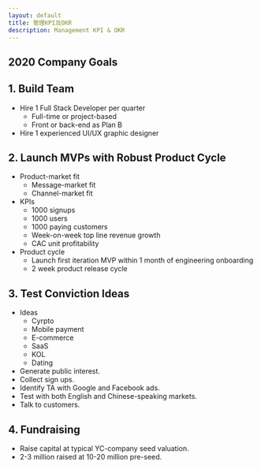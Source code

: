 ```yaml
---
layout: default
title: 管理KPI及OKR
description: Management KPI & OKR
---
```


## 2020 Company Goals

## 1. Build Team

* Hire 1 Full Stack Developer per quarter
	* Full-time or project-based
	* Front or back-end as Plan B
* Hire 1 experienced UI/UX graphic designer

## 2. Launch MVPs with Robust Product Cycle

* Product-market fit
	* Message-market fit
	* Channel-market fit
* KPIs
	* 1000 signups
	* 1000 users
	* 1000 paying customers
	* Week-on-week top line revenue growth
	* CAC unit profitability
* Product cycle
	* Launch first iteration MVP within 1 month of engineering onboarding
	* 2 week product release cycle

## 3. Test Conviction Ideas

* Ideas
	* Cyrpto
	* Mobile payment
	* E-commerce
	* SaaS
	* KOL
	* Dating
* Generate public interest.
* Collect sign ups.
* Identify TA with Google and Facebook ads.
* Test with both English and Chinese-speaking markets.
* Talk to customers.

## 4. Fundraising

* Raise capital at typical YC-company seed valuation.
* 2-3 million raised at 10-20 million pre-seed.